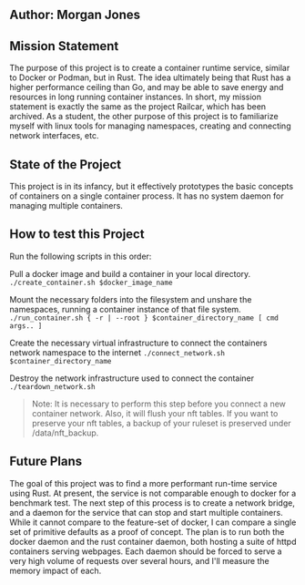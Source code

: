 ## Author: Morgan Jones

## Mission Statement
The purpose of this project is to create a container runtime service, similar to Docker or Podman, but in Rust. The idea ultimately being that Rust has a higher performance ceiling than Go, and may be able to save energy and resources in long running container instances. In short, my mission statement is exactly the same as the project Railcar, which has been archived. As a student, the other purpose of this project is to familiarize myself with linux tools for managing namespaces, creating and connecting network interfaces, etc.

## State of the Project
This project is in its infancy, but it effectively prototypes the basic concepts of containers on a single container process. It has no system daemon for managing multiple containers.

## How to test this Project
Run the following scripts in this order:

Pull a docker image and build a container in your local directory.
`./create_container.sh $docker_image_name`

Mount the necessary folders into the filesystem and unshare the namespaces, running a container instance of that file system.
`./run_container.sh { -r | --root } $container_directory_name [ cmd args.. ]`

Create the necessary virtual infrastructure to connect the containers network namespace to the internet
`./connect_network.sh $container_directory_name` 

Destroy the network infrastructure used to connect the container
`./teardown_network.sh`

> Note: It is necessary to perform this step before you connect a new container network. Also, it will flush your nft tables. If you want to preserve your nft tables, a backup of your ruleset is preserved under /data/nft_backup.

## Future Plans
The goal of this project was to find a more performant run-time service using Rust. At present, the service is not comparable enough to docker for a benchmark test. The next step of this process is to create a network bridge, and a daemon for the service that can stop and start multiple containers. While it cannot compare to the feature-set of docker, I can compare a single set of primitive defaults as a proof of concept. The plan is to run both the docker daemon and the rust container daemon, both hosting a suite of httpd containers serving webpages. Each daemon should be forced to serve a very high volume of requests over several hours, and I'll measure the memory impact of each.
